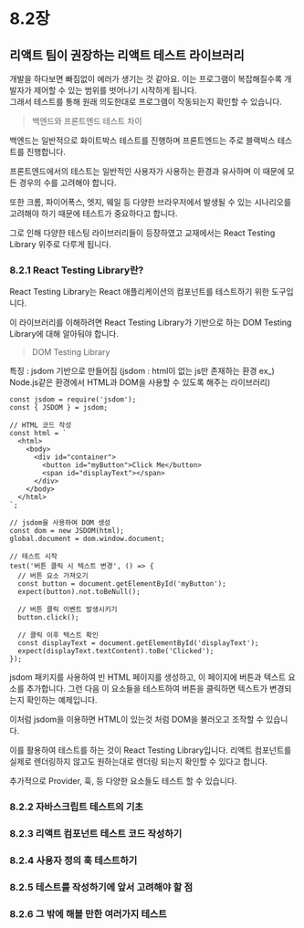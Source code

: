 # 8.2장
## 리액트 팀이 권장하는 리액트 테스트 라이브러리
개발을 하다보면 빠짐없이 에러가 생기는 것 같아요. 이는 프로그램이 복잡해질수록 개발자가 제어할 수 있는 범위를 벗어나기 시작하게 됩니다.  
그래서 테스트를 통해 원래 의도한대로 프로그램이 작동되는지 확인할 수 있습니다.  
> 백엔드와 프론트엔드 테스트 차이  

백엔드는 일반적으로 화이트박스 테스트를 진행하며 프론트엔드는 주로 블랙박스 테스트를 진행합니다.

프론트엔드에서의 테스트는 일반적인 사용자가 사용하는 환경과 유사하며 이 때문에 모든 경우의 수를 고려해야 합니다.

또한 크롬, 파이어폭스, 엣지, 웨일 등 다양한 브라우저에서 발생될 수 있는 시나리오를 고려해야 하기 때문에 테스트가 중요하다고 합니다.

그로 인해 다양한 테스팅 라이브러리들이 등장하였고 교재에서는 React Testing Library 위주로 다루게 됩니다.

### 8.2.1 React Testing Library란?
React Testing Library는 React 애플리케이션의 컴포넌트를 테스트하기 위한 도구입니다. 

이 라이브러리를 이해하려면 React Testing Library가 기반으로 하는 DOM Testing Library에 대해 알아둬야 합니다.

> DOM Testing Library

특징 : jsdom 기반으로 만들어짐
(jsdom : html이 없는 js만 존재하는 환경 ex_) Node.js같은 환경에서 HTML과 DOM을 사용할 수 있도록 해주는 라이브러리)

~~~
const jsdom = require('jsdom');
const { JSDOM } = jsdom;

// HTML 코드 작성
const html = `
  <html>
    <body>
      <div id="container">
        <button id="myButton">Click Me</button>
        <span id="displayText"></span>
      </div>
    </body>
  </html>
`;

// jsdom을 사용하여 DOM 생성
const dom = new JSDOM(html);
global.document = dom.window.document;

// 테스트 시작
test('버튼 클릭 시 텍스트 변경', () => {
  // 버튼 요소 가져오기
  const button = document.getElementById('myButton');
  expect(button).not.toBeNull();

  // 버튼 클릭 이벤트 발생시키기
  button.click();

  // 클릭 이후 텍스트 확인
  const displayText = document.getElementById('displayText');
  expect(displayText.textContent).toBe('Clicked');
});

~~~
jsdom 패키지를 사용하여 빈 HTML 페이지를 생성하고, 이 페이지에 버튼과 텍스트 요소를 추가합니다. 그런 다음 이 요소들을 테스트하여 버튼을 클릭하면 텍스트가 변경되는지 확인하는 예제입니다.

이처럼 jsdom을 이용하면 HTML이 있는것 처럼 DOM을 불러오고 조작할 수 있습니다.

이를 활용하여 테스트를 하는 것이 React Testing Library입니다. 리액트 컴포넌트를 실제로 렌더링하지 않고도 원하는대로 렌더링 되는지 확인할 수 있다고 합니다.

추가적으로 Provider, 훅, 등 다양한 요소들도 테스트 할 수 있습니다.

### 8.2.2 자바스크립트 테스트의 기초


### 8.2.3 리액트 컴포넌트 테스트 코드 작성하기


### 8.2.4 사용자 정의 훅 테스트하기


### 8.2.5 테스트를 작성하기에 앞서 고려해야 할 점


### 8.2.6 그 밖에 해볼 만한 여러가지 테스트
